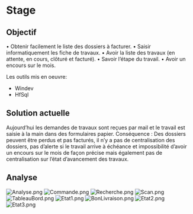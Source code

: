# Stage

## Objectif

•	Obtenir facilement le liste des dossiers à facturer.
•	Saisir informatiquement les fiche de travaux.
•	Avoir la liste des travaux (en attente, en cours, clôturé et facturé).
•	Savoir l’étape du travail.
•	Avoir un encours sur le mois.

Les outils mis en oeuvre:
* Windev
* HfSql

## Solution actuelle
Aujourd’hui les demandes de travaux sont reçues par mail et le travail est saisie à la main dans des formulaires papier.
Conséquence : 
Des dossiers peuvent être perdus et pas facturés, il n’y a pas de centralisation des dossiers, pas d’alerte si le travail arrive à échéance et impossibilité d’avoir un encours sur le mois de façon précise mais également pas de centralisation sur l’état d’avancement des travaux.

## Analyse ##
![Analyse.png](http://image.noelshack.com/fichiers/2019/13/6/1553958154-analyse.png)
![Commande.png](http://image.noelshack.com/fichiers/2019/13/6/1553958159-capture.png)
![Recherche.png](http://image.noelshack.com/fichiers/2019/13/6/1553958167-capture2.png)
![Scan.png](http://image.noelshack.com/fichiers/2019/13/6/1553958171-capture10.png)
![TableauBord.png](http://image.noelshack.com/fichiers/2019/13/6/1553958174-capture20.png)
![Etat1.png](http://image.noelshack.com/fichiers/2019/13/6/1553958352-capture50.png)
![BonLivraison.png](http://image.noelshack.com/fichiers/2019/13/6/1553958359-capture52.png)
![Etat2.png](http://image.noelshack.com/fichiers/2019/13/6/1553958365-capture60.png)
![Etat3.png](http://image.noelshack.com/fichiers/2019/13/6/1553958370-capture65.png)





